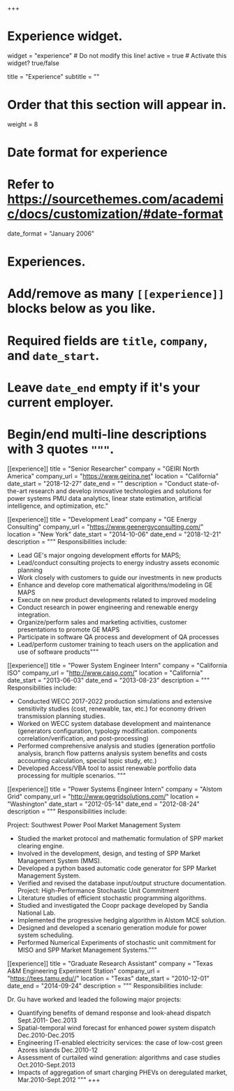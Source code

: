 +++
# Experience widget.
widget = "experience"  # Do not modify this line!
active = true  # Activate this widget? true/false

title = "Experience"
subtitle = ""

# Order that this section will appear in.
weight = 8

# Date format for experience
#   Refer to https://sourcethemes.com/academic/docs/customization/#date-format
date_format = "January 2006"

# Experiences.
#   Add/remove as many `[[experience]]` blocks below as you like.
#   Required fields are `title`, `company`, and `date_start`.
#   Leave `date_end` empty if it's your current employer.
#   Begin/end multi-line descriptions with 3 quotes `"""`.
[[experience]]
  title = "Senior Researcher"
  company = "GEIRI North America"
  company_url = "https://www.geirina.net"
  location = "California"
  date_start = "2018-12-27"
  date_end = ""
  description = "Conduct state-of-the-art research and develop innovative technologies and solutions for power systems PMU data analytics, linear state estimation, artificial intelligence, and optimization, etc."

[[experience]]
  title = "Development Lead"
  company = "GE Energy Consulting"
  company_url = "https://www.geenergyconsulting.com/"
  location = "New York"
  date_start = "2014-10-06"
  date_end = "2018-12-21"
  description = """
  Responsibilities include:
  
  * Lead GE's major ongoing development efforts for MAPS;
  * Lead/conduct consulting projects to energy industry assets economic planning
  * Work closely with customers to guide our investments in new products
  * Enhance and develop core mathematical algorithms/modeling in GE MAPS
  * Execute on new product developments related to improved modeling
  * Conduct research in power engineering and renewable energy integration. 
  * Organize/perform sales and marketing activities, customer presentations to promote GE MAPS
  * Participate in software QA process and development of QA processes
  * Lead/perform customer training to teach users on the application and use of software products"""

[[experience]]
  title = "Power System Engineer Intern"
  company = "California ISO"
  company_url = "http://www.caiso.com/"
  location = "California"
  date_start = "2013-06-03"
  date_end = "2013-08-23"
  description = """
  Responsibilities include:
  
  * Conducted WECC 2017-2022 production simulations and extensive sensitivity studies (cost, renewable, tax, etc.) for economy driven transmission planning studies.
  * Worked on WECC system database development and maintenance (generators configuration, typology modification. components correlation/verification, and post-processing)
  * Performed comprehensive analysis and studies (generation portfolio analysis, branch flow patterns analysis system benefits and costs accounting calculation, special topic study, etc.)
  * Developed Access/VBA tool to assist renewable portfolio data processing for multiple scenarios.
"""

[[experience]]
  title = "Power Systems Engineer Intern"
  company = "Alstom Grid"
  company_url = "http://www.gegridsolutions.com/"
  location = "Washington"
  date_start = "2012-05-14"
  date_end = "2012-08-24"
  description = """
  Responsibilities include:
  
  Project: Southwest Power Pool Market Management System
  * Studied the market protocol and mathematic formulation of SPP market clearing engine. 
  * Involved in the development, design, and testing of SPP Market Management System (MMS).
  * Developed a python based automatic code generator for SPP Market Management System.
  * Verified and revised the database input/output structure documentation. 
  Project: High-Performance Stochastic Unit Commitment 
  * Literature studies of efficient stochastic programming algorithms.
  * Studied and investigated the Coopr package developed by Sandia National Lab.
  * Implemented the progressive hedging algorithm in Alstom MCE solution.
  * Designed and developed a scenario generation module for power system scheduling.
  * Performed Numerical Experiments of stochastic unit commitment for MISO and SPP Market Management Systems."""

[[experience]]
  title = "Graduate Research Assistant"
  company = "Texas A&M Engineering Experiment Station"
  company_url = "https://tees.tamu.edu//"
  location = "Texas"
  date_start = "2010-12-01"
  date_end = "2014-09-24"
  description = """
  Responsibilities include:
  
  Dr. Gu have worked and leaded the following major projects:
  * Quantifying benefits of demand response and look-ahead dispatch	Sept.2011- Dec.2013
  * Spatial-temporal wind forecast for enhanced power system dispatch Dec.2010-Dec.2015
  * Engineering IT-enabled electricity services: the case of low-cost green Azores islands Dec.2010-12
  * Assessment of curtailed wind generation: algorithms and case studies Oct.2010-Sept.2013
  * Impacts of aggregation of smart charging PHEVs on deregulated market, Mar.2010-Sept.2012
"""
+++
